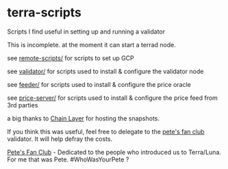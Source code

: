 # terra-scripts
Scripts I find useful in setting up and running a validator

This is incomplete. at the moment it can start a terrad node. 

see [remote-scripts/](./remote-scripts) for scripts to set up GCP

see [validator/](./validator) for scripts used to install & configure the validator node

see [feeder/](./feeder) for scripts used to install & configure the price oracle

see [price-server/](./price-server) for scripts used to install & configure the price feed from 3rd parties

a big thanks to [Chain Layer](https://terra.quicksync.io/) for hosting the snapshots.

If you think this was useful, feel free to delegate to the [pete's fan club](https://station.terra.money/validator/terravaloper12g4nkvsjjnl0t7fvq3hdcw7y8dc9fq69nyeu9q) validator. It will help defray the costs.

[Pete's Fan Club](https://twitter.com/ClubPetes) - Dedicated to the people who introduced us to Terra/Luna. For me that was Pete. #WhoWasYourPete ?
